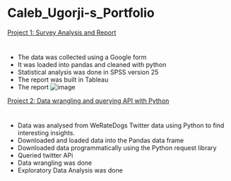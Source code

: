 # Caleb_Ugorji-s_Portfolio
[Project 1: Survey Analysis and Report](https://github.com/DataStance1/Sexual_Reproductive_Health_Report)
#
- The data was collected using a Google form
- It was loaded into pandas and cleaned with python
- Statistical analysis was done in SPSS version 25 
- The report was built in Tableau
- The report
  ![image](https://github.com/DataStance1/Caleb_Ugorji-s_Portfolio/assets/114801619/8b645aed-d239-4cbe-809d-1f518c7163b5)

[Project 2: Data wrangling and querying API with Python](https://github.com/DataStance1/WeRateDogs_Twitter)
#
* Data was analysed from WeRateDogs Twitter data using Python to find interesting insights.
* Downloaded and loaded data into the Pandas data frame
* Downloaded data programmatically using the Python request library
* Queried twitter APi
* Data wrangling was done
* Exploratory Data Analysis was done
